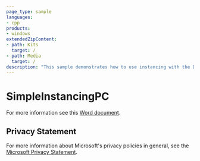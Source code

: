 ```yaml
---
page_type: sample
languages:
- cpp
products:
- windows
extendedZipContent:
- path: Kits
  target: /
- path: Media
  target: /
description: "This sample demonstrates how to use instancing with the Direct3D 11 API."
---
```


# SimpleInstancingPC

For more information see this [Word document](https://github.com/microsoft/Xbox-ATG-Samples/blob/master/PCSamples/IntroGraphics/SimpleInstancingPC/Readme.docx).

## Privacy Statement

For more information about Microsoft's privacy policies in general, see the [Microsoft Privacy Statement](https://privacy.microsoft.com/privacystatement/).
